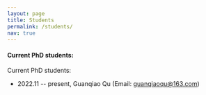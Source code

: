 ```yaml
---
layout: page
title: Students
permalink: /students/
nav: true
---
```


#### Current PhD students:

Current PhD students:

- 2022.11 -- present, Guanqiao Qu (Email: guanqiaoqu@163.com)

